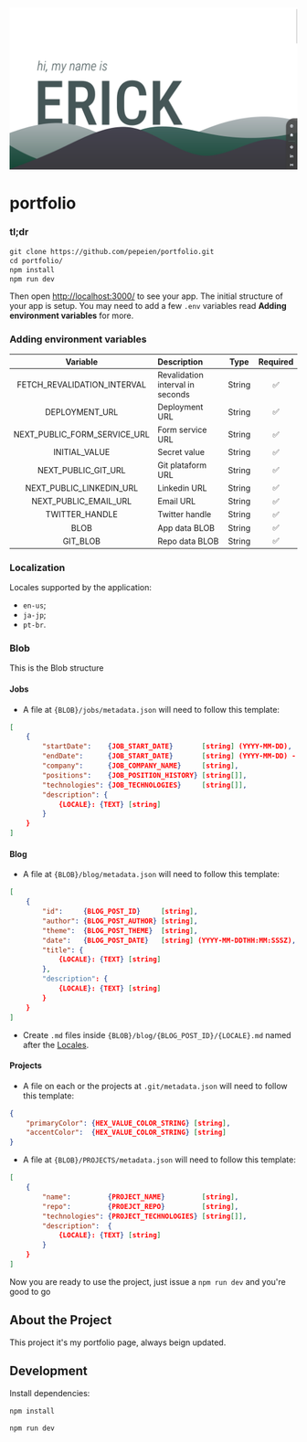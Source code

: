 [![portfolio](.github/images/project-thumbnail.png)](https://erickfrederick.com)

# portfolio

### tl;dr

```
git clone https://github.com/pepeien/portfolio.git
cd portfolio/
npm install
npm run dev
```

Then open [http://localhost:3000/](http://localhost:3000/) to see your app. The initial structure of your app is setup. You may need to add a few `.env` variables read **Adding environment variables** for more.

### Adding environment variables

|  Variable  | Description                       |  Type   | Required |
| :--------: | :-------------------------------  | :-----: | :------: |
| FETCH_REVALIDATION_INTERVAL  | Revalidation interval in seconds | String |    ✅    |
| DEPLOYMENT_URL               | Deployment URL                   | String |    ✅    |
| NEXT_PUBLIC_FORM_SERVICE_URL | Form service URL                 | String |    ✅    |
| INITIAL_VALUE                | Secret value                     | String |    ✅    |
| NEXT_PUBLIC_GIT_URL          | Git plataform URL                | String |    ✅    |
| NEXT_PUBLIC_LINKEDIN_URL     | Linkedin URL                     | String |    ✅    |
| NEXT_PUBLIC_EMAIL_URL        | Email URL                        | String |    ✅    |
| TWITTER_HANDLE               | Twitter handle                   | String |    ✅    |
| BLOB                         | App data BLOB                    | String |    ✅    |
| GIT_BLOB                     | Repo data BLOB                   | String |    ✅    |

### Localization

Locales supported by the application:

- `en-us`;
- `ja-jp`;
- `pt-br`.

### Blob

This is the Blob structure

#### Jobs

- A file at `{BLOB}/jobs/metadata.json` will need to follow this template:

```json
[
    {
        "startDate":    {JOB_START_DATE}       [string] (YYYY-MM-DD),
        "endDate":      {JOB_START_DATE}       [string] (YYYY-MM-DD) - OPTIONAL,
        "company":      {JOB_COMPANY_NAME}     [string],
        "positions":    {JOB_POSITION_HISTORY} [string[]],
        "technologies": {JOB_TECHNOLOGIES}     [string[]],
        "description": {
            {LOCALE}: {TEXT} [string]
        }
    }
]
```

#### Blog

- A file at `{BLOB}/blog/metadata.json` will need to follow this template:

```json
[
    {
        "id":     {BLOG_POST_ID}     [string],
        "author": {BLOG_POST_AUTHOR} [string],
        "theme":  {BLOG_POST_THEME}  [string],
        "date":   {BLOG_POST_DATE}   [string] (YYYY-MM-DDTHH:MM:SSSZ),
        "title": {
            {LOCALE}: {TEXT} [string]
        },
        "description": {
            {LOCALE}: {TEXT} [string]
        }
    }
]
```

- Create `.md` files inside `{BLOB}/blog/{BLOG_POST_ID}/{LOCALE}.md` named after the [Locales](#localization).

#### Projects

- A file on each or the projects at `.git/metadata.json` will need to follow this template:

```json
{
    "primaryColor": {HEX_VALUE_COLOR_STRING} [string],
    "accentColor":  {HEX_VALUE_COLOR_STRING} [string]
}
```

- A file at `{BLOB}/PROJECTS/metadata.json` will need to follow this template:

```json
[
    {
        "name":         {PROJECT_NAME}         [string],
        "repo":         {PROEJCT_REPO}         [string],
        "technologies": {PROJECT_TECHNOLOGIES} [string[]],
        "description":  {
            {LOCALE}: {TEXT} [string]
        }
    }
]
```

Now you are ready to use the project, just issue a `npm run dev` and you're good to go

## About the Project

This project it's my portfolio page, always beign updated.

## Development

Install dependencies:

```sh
npm install
```

```sh
npm run dev
```
